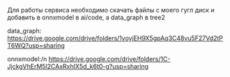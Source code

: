 Для работы сервиса необходимо скачать файлы с моего гугл диск и добавить в onnxmodel в ai/code, а data_graph в tree2

data_graph:
https://drive.google.com/drive/folders/1voyjEH9X5gpAq3C48vu5F27Vd2tPT6WQ?usp=sharing

onnxmodel:/n
https://drive.google.com/drive/folders/1C-JjckgVhErM5l2CAxRxhIX5d_k6t0-g?usp=sharing
